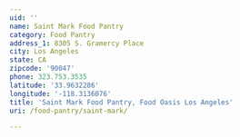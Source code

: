 ```yaml
---
uid: ''
name: Saint Mark Food Pantry
category: Food Pantry
address_1: 8305 S. Gramercy Place
city: Los Angeles
state: CA
zipcode: '90047'
phone: 323.753.3535
latitude: '33.9632286'
longitude: '-118.3136076'
title: 'Saint Mark Food Pantry, Food Oasis Los Angeles'
uri: /food-pantry/saint-mark/

---
```

